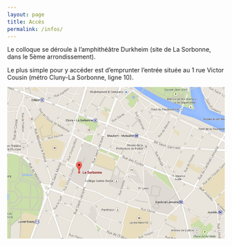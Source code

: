 ```yaml
---
layout: page
title: Accés
permalink: /infos/
---
```


Le colloque se déroule à l’amphithéâtre Durkheim (site de La Sorbonne, dans le 5ème arrondissement). 

Le plus simple pour y accéder est d’emprunter l’entrée située au 1 rue Victor Cousin (métro Cluny-La Sorbonne, ligne 10).

![](/images/Plan.jpg)